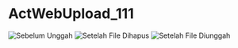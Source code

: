 # ActWebUpload_111

![Sebelum Unggah](Siber13/sebelum%20unggah.png)
![Setelah File Dihapus](Siber13/setelah%20file%20dihapus.png)
![Setelah File Diunggah](Siber13/setelah%20file%20diunggah.png)
